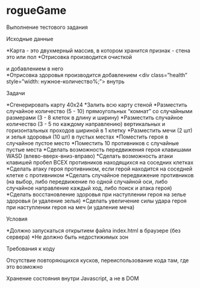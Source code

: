 # rogueGame
Выполнение тестового задания

Исходные данные


*Карта - это двухмерный массив, в котором хранится признак - стена это или пол
*Отрисовка производится очисткой <div class=”field”></div> и добавлением в него <div class=”tile”></div>
*Отрисовка здоровья производится добавлением <div class=”health” style=”width: нужное-количество%;”></div> внутрь <div class=”tile”></div>
 
Задачи


*Сгенерировать карту 40x24
*Залить всю карту стеной
*Разместить случайное количество (5 - 10) прямоугольных “комнат” со случайными размерами (3 - 8 клеток в длину и ширину)
*Разместить случайное количество (3 - 5 по каждому направлению) вертикальных и горизонтальных проходов шириной в 1 клетку
*Разместить мечи (2 шт) и зелья здоровья (10 шт) в пустых местах
*Поместить героя в случайное пустое место
*Поместить 10 противников с случайные пустые места
*Сделать возможность передвижения героя клавишами WASD (влево-вверх-вниз-вправо)
*Сделать возможность атаки клавишей пробел ВСЕХ противников находящихся на соседних клетках
*Сделать атаку героя противником, если герой находится на соседней клетке с противником
*Сделать случайное передвижение противников (на выбор, либо передвижение по одной случайной оси, либо случайное направление каждый ход, либо поиск и атака героя)
*Сделать восстановление здоровья при наступлении героя на зелье здоровья (и удаление зелья)
*Сделать увеличение силы удара героя при наступлении героя на меч (и удаление меча)

Условия


*Должно запускаться открытием файла index.html в браузере (без сервера)
*Не должно быть недостижимых зон


Требования к коду


Отсутствие повторяющихся кусков, переиспользование кода там, где это возможно

Хранение состояния внутри Javascript, а не в DOM

